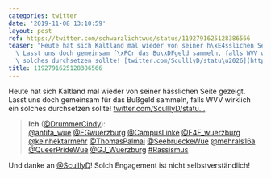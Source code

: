 ```yaml
---
categories: twitter
date: '2019-11-08 13:10:59'
layout: post
ref: https://twitter.com/schwarzlichtwue/status/1192791625128386566
teaser: "Heute hat sich Kaltland mal wieder von seiner h\xE4sslichen Seite gezeigt.\
  \ Lasst uns doch gemeinsam f\xFCr das Bu\xDFgeld sammeln, falls WVV wirklich ein\
  \ solches durchsetzen sollte! [twitter.com/SculllyD/statu\u2026](https://twitter.com/SculllyD/status/1192785455810523136)"
title: 1192791625128386566
---
```

Heute hat sich Kaltland mal wieder von seiner hässlichen Seite gezeigt. Lasst uns doch gemeinsam für das Bußgeld sammeln, falls WVV wirklich ein solches durchsetzen sollte! [twitter.com/SculllyD/statu…](https://twitter.com/SculllyD/status/1192785455810523136)
> <b>Ich</b> ([@DrummerCindy](https://twitter.com/DrummerCindy)):  
>[@antifa_wue](https://twitter.com/antifa_wue) [@EGwuerzburg](https://twitter.com/EGwuerzburg) [@CampusLinke](https://twitter.com/CampusLinke) [@F4F_wuerzburg](https://twitter.com/F4F_wuerzburg) [@keinhektarmehr](https://twitter.com/keinhektarmehr) [@ThomasPalmai](https://twitter.com/ThomasPalmai) [@SeebrueckeWue](https://twitter.com/SeebrueckeWue) [@mehrals16a](https://twitter.com/mehrals16a) [@QueerPrideWue](https://twitter.com/QueerPrideWue) [@GJ_Wuerzburg](https://twitter.com/GJ_Wuerzburg) [#Rassismus](/t/rassismus)   


Und danke an [@SculllyD](https://twitter.com/SculllyD)! Solch Engagement ist nicht selbstverständlich!